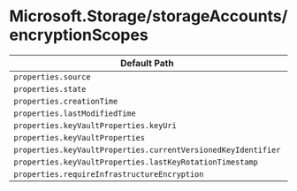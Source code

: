 # Microsoft.Storage/storageAccounts/encryptionScopes

| Default Path | Alias |
|---|---|
| `properties.source` | `Microsoft.Storage/storageAccounts/encryptionScopes/source` |
| `properties.state` | `Microsoft.Storage/storageAccounts/encryptionScopes/state` |
| `properties.creationTime` | `Microsoft.Storage/storageAccounts/encryptionScopes/creationTime` |
| `properties.lastModifiedTime` | `Microsoft.Storage/storageAccounts/encryptionScopes/lastModifiedTime` |
| `properties.keyVaultProperties.keyUri` | `Microsoft.Storage/storageAccounts/encryptionScopes/keyVaultProperties.keyUri` |
| `properties.keyVaultProperties` | `Microsoft.Storage/storageAccounts/encryptionScopes/keyVaultProperties` |
| `properties.keyVaultProperties.currentVersionedKeyIdentifier` | `Microsoft.Storage/storageAccounts/encryptionScopes/keyVaultProperties.currentVersionedKeyIdentifier` |
| `properties.keyVaultProperties.lastKeyRotationTimestamp` | `Microsoft.Storage/storageAccounts/encryptionScopes/keyVaultProperties.lastKeyRotationTimestamp` |
| `properties.requireInfrastructureEncryption` | `Microsoft.Storage/storageAccounts/encryptionScopes/requireInfrastructureEncryption` |

